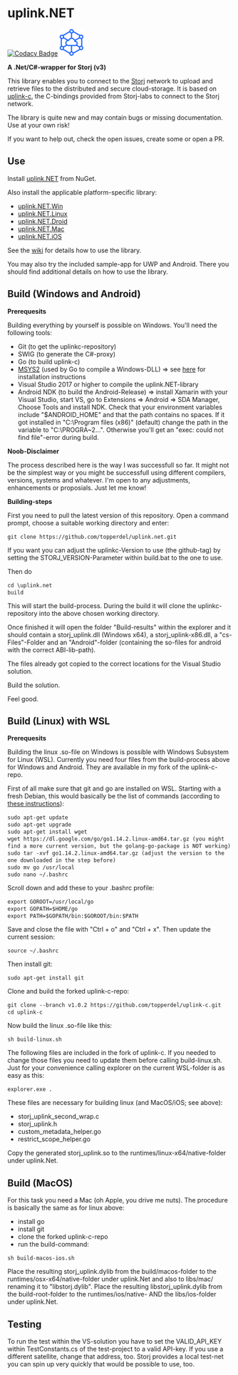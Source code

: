 # uplink.NET

[![Codacy Badge](https://api.codacy.com/project/badge/Grade/d9bccb02c5914cbca6e60755d5c7d74a)](https://app.codacy.com/gh/TopperDEL/uplink.net?utm_source=github.com&utm_medium=referral&utm_content=TopperDEL/uplink.net&utm_campaign=Badge_Grade)
[![Storj.io](./storj-logo.svg)](https://storj.io)

**A .Net/C#-wrapper for Storj (v3)**

This library enables you to connect to the [Storj](https://storj.io) network to upload and retrieve files to the distributed and secure cloud-storage. It is based on [uplink-c](https://github.com/storj/uplink-c), the C-bindings provided from Storj-labs to connect to the Storj network.

The library is quite new and may contain bugs or missing documentation. Use at your own risk!

If you want to help out, check the open issues, create some or open a PR.

## Use

Install [uplink.NET](https://www.nuget.org/packages/uplink.NET) from NuGet. 

Also install the applicable platform-specific library:

* [uplink.NET.Win](https://www.nuget.org/packages/uplink.NET.Win)
* [uplink.NET.Linux](https://www.nuget.org/packages/uplink.NET.Linux)
* [uplink.NET.Droid](https://www.nuget.org/packages/uplink.NET.Droid)
* [uplink.NET.Mac](https://www.nuget.org/packages/uplink.NET.Mac)
* [uplink.NET.iOS](https://www.nuget.org/packages/uplink.NET.iOS)

See the [wiki](https://github.com/TopperDEL/uplink.net/wiki) for details how to use the library.

You may also try the included sample-app for UWP and Android. There you should find additional details on how to use the library.

## Build (Windows and Android)

**Prerequesits**

Building everything by yourself is possible on Windows. You'll need the following tools:

* Git (to get the uplinkc-repository)
* SWIG (to generate the C#-proxy)
* Go (to build uplink-c)
* [MSYS2](https://www.msys2.org/) (used by Go to compile a Windows-DLL) => see [here](https://github.com/orlp/dev-on-windows/wiki/Installing-GCC--&-MSYS2) for installation instructions
* Visual Studio 2017 or higher to compile the uplink.NET-library
* Android NDK (to build the Android-Release) => install Xamarin with your Visual Studio, start VS, go to Extensions => Android => SDA Manager, Choose Tools and install NDK. Check that your environment variables include "$ANDROID_HOME" and that the path contains no spaces. If it got installed in "C:\Program files (x86)" (default) change the path in the variable to "C:\PROGRA~2\...". Otherwise you'll get an "exec: could not find file"-error during build.

**Noob-Disclaimer**

The process described here is the way I was successfull so far. It might not be the simplest way or you might be successfull using different compilers, versions, systems and whatever. I'm open to any adjustments, enhancements or proposials. Just let me know!

**Building-steps**

First you need to pull the latest version of this repository. Open a command prompt, choose a suitable working directory and enter:
```
git clone https://github.com/topperdel/uplink.net.git
```

If you want you can adjust the uplinkc-Version to use (the github-tag) by setting the STORJ_VERSION-Parameter within build.bat to the one to use.

Then do
```
cd \uplink.net
build
```

This will start the build-process. During the build it will clone the uplinkc-repository into the above chosen working directory.

Once finished it will open the folder "Build-results" within the explorer and it should contain a storj_uplink.dll (Windows x64), a storj_uplink-x86.dll, a "cs-Files"-Folder and an "Android"-folder (containing the so-files for android with the correct ABI-lib-path).

The files already got copied to the correct locations for the Visual Studio solution.

Build the solution.

Feel good.

## Build (Linux) with WSL

**Prerequesits**

Building the linux .so-file on Windows is possible with Windows Subsystem for Linux (WSL). Currently you need four files from the build-process above for Windows and Android. They are available in my fork of the uplink-c-repo.

First of all make sure that git and go are installed on WSL. Starting with a fresh Debian, this would basically be the list of commands (according to [these instructions](https://sal.as/post/install-golan-on-wsl/)):

```
sudo apt-get update
sudo apt-get upgrade
sudo apt-get install wget
wget https://dl.google.com/go/go1.14.2.linux-amd64.tar.gz (you might find a more current version, but the golang-go-package is NOT working)
sudo tar -xvf go1.14.2.linux-amd64.tar.gz (adjust the version to the one downloaded in the step before)
sudo mv go /usr/local
sudo nano ~/.bashrc
```

Scroll down and add these to your .bashrc profile:
```
export GOROOT=/usr/local/go
export GOPATH=$HOME/go
export PATH=$GOPATH/bin:$GOROOT/bin:$PATH
```

Save and close the file with "Ctrl + o" and "Ctrl + x". Then update the current session:
```
source ~/.bashrc
```

Then install git:
```
sudo apt-get install git
```

Clone and build the forked uplink-c-repo:
```
git clone --branch v1.0.2 https://github.com/topperdel/uplink-c.git
cd uplink-c
```

Now build the linux .so-file like this:
```
sh build-linux.sh
```

The following files are included in the fork of uplink-c. If you needed to change those files you need to update them before calling build-linux.sh. Just for your convenience calling explorer on the current WSL-folder is as easy as this:
```
explorer.exe .
```

These files are necessary for building linux (and MacOS/iOS; see above):
* storj_uplink_second_wrap.c
* storj_uplink.h
* custom_metadata_helper.go
* restrict_scope_helper.go

Copy the generated storj_uplink.so to the runtimes/linux-x64/native-folder under uplink.Net.

## Build (MacOS)

For this task you need a Mac (oh Apple, you drive me nuts). The procedure is basically the same as for linux above:
* install go
* install git
* clone the forked uplink-c-repo
* run the build-command:
```
sh build-macos-ios.sh
```

Place the resulting storj_uplink.dylib from the build/macos-folder to the runtimes/osx-x64/native-folder under uplink.Net and also to libs/mac/ renaming it to "libstorj.dylib".
Place the resulting libstorj_uplink.dylib from the build-root-folder to the runtimes/ios/native- AND the libs/ios-folder under uplink.Net.

## Testing

To run the test within the VS-solution you have to set the VALID_API_KEY within TestConstants.cs of the test-project to a valid API-key. If you use a different satellite, change that address, too. Storj provides a local test-net you can spin up very quickly that would be possible to use, too.
